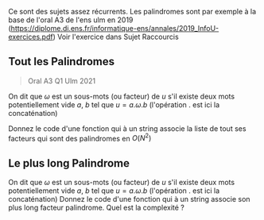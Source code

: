 Ce sont des sujets assez récurrents. Les palindromes sont par exemple à la base de l'oral A3 de l'ens ulm en 2019 (https://diplome.di.ens.fr/informatique-ens/annales/2019_InfoU-exercices.pdf)
Voir l'exercice dans Sujet Raccourcis 

## Tout les Palindromes
> Oral A3 Q1 Ulm 2021

On dit que $\omega$ est un sous-mots (ou facteur) de $u$ s'il existe deux mots potentiellement vide $a$, $b$ tel que $u=a.\omega.b$ (l'opération $.$ est ici la concaténation)

Donnez le code d'une fonction qui à un string associe la liste de tout ses facteurs qui sont des palindromes en $O(N^2)$

## Le plus long Palindrome
On dit que $\omega$ est un sous-mots (ou facteur) de $u$ s'il existe deux mots potentiellement vide $a$, $b$ tel que $u=a.\omega.b$ (l'opération $.$ est ici la concaténation)
Donnez le code d'une fonction qui à un string associe son plus long facteur palindrome. Quel est la complexité ? 
 
<!--stackedit_data:
eyJoaXN0b3J5IjpbMTMzMDIxOTY3NCwtNzMxNjY0ODc1LC01Nz
k2NTIwNDhdfQ==
-->